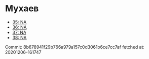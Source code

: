 # Мухаев
- [35: NA](35.md)
- [36: NA](36.md)
- [37: NA](37.md)
- [38: NA](38.md)

Commit: 8b678941f29b766a979a157c0d3061b6ce7cc7af
 fetched at: 20201206-161747
